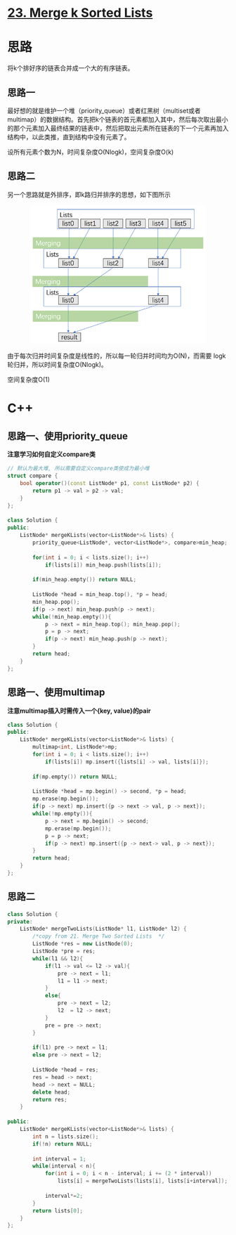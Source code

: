 # [23. Merge k Sorted Lists](https://leetcode.com/problems/merge-k-sorted-lists/)

# 思路

将k个排好序的链表合并成一个大的有序链表。

## 思路一

最好想的就是维护一个堆（priority_queue）或者红黑树（multiset或者multimap）的数据结构。首先把k个链表的首元素都加入其中，然后每次取出最小的那个元素加入最终结果的链表中，然后把取出元素所在链表的下一个元素再加入结构中，以此类推，直到结构中没有元素了。


设所有元素个数为N，时间复杂度O(Nlogk)，空间复杂度O(k)

## 思路二

另一个思路就是外排序，即k路归并排序的思想，如下图所示

<div align=center>
<img width="400" src="img/23.png" alt="image_name"/>
</div>

由于每次归并时间复杂度是线性的，所以每一轮归并时间均为O(N)，而需要 logk 轮归并，所以时间复杂度O(Nlogk)。

空间复杂度O(1)

# C++
## 思路一、使用priority_queue
**注意学习如何自定义compare类**
``` C++
// 默认为最大堆, 所以需要自定义compare类使成为最小堆
struct compare {
    bool operator()(const ListNode* p1, const ListNode* p2) {
        return p1 -> val > p2 -> val;
    }
};

class Solution {
public:
    ListNode* mergeKLists(vector<ListNode*>& lists) {
        priority_queue<ListNode*, vector<ListNode*>, compare>min_heap;
        
        for(int i = 0; i < lists.size(); i++)
            if(lists[i]) min_heap.push(lists[i]);
        
        if(min_heap.empty()) return NULL;
    
        ListNode *head = min_heap.top(), *p = head;
        min_heap.pop();
        if(p -> next) min_heap.push(p -> next);
        while(!min_heap.empty()){
            p -> next = min_heap.top(); min_heap.pop();
            p = p -> next;
            if(p -> next) min_heap.push(p -> next);
        }
        return head;
    }
};
```

## 思路一、使用multimap
**注意multimap插入时需传入一个{key, value}的pair**
``` C++
class Solution {
public:
    ListNode* mergeKLists(vector<ListNode*>& lists) {
        multimap<int, ListNode*>mp;
        for(int i = 0; i < lists.size(); i++)
            if(lists[i]) mp.insert({lists[i] -> val, lists[i]});
        
        if(mp.empty()) return NULL;
    
        ListNode *head = mp.begin() -> second, *p = head;
        mp.erase(mp.begin());
        if(p -> next) mp.insert({p -> next -> val, p -> next});
        while(!mp.empty()){
            p -> next = mp.begin() -> second; 
            mp.erase(mp.begin());
            p = p -> next;
            if(p -> next) mp.insert({p -> next-> val, p -> next});
        }
        return head;
    }
};
```

## 思路二
``` C++
class Solution {
private:
    ListNode* mergeTwoLists(ListNode* l1, ListNode* l2) {
        /*copy from 21. Merge Two Sorted Lists  */
        ListNode *res = new ListNode(0);
        ListNode *pre = res;
        while(l1 && l2){
            if(l1 -> val <= l2 -> val){
                pre -> next = l1;
                l1 = l1 -> next;
            } 
            else{
                pre -> next = l2;
                l2  = l2 -> next;
            }
            pre = pre -> next;
        }
        
        if(l1) pre -> next = l1;
        else pre -> next = l2;
        
        ListNode *head = res;
        res = head -> next;
        head -> next = NULL;
        delete head;
        return res;
    }
    
public:
    ListNode* mergeKLists(vector<ListNode*>& lists) {
        int n = lists.size();
        if(!n) return NULL;
        
        int interval = 1;
        while(interval < n){
            for(int i = 0; i < n - interval; i += (2 * interval))
                lists[i] = mergeTwoLists(lists[i], lists[i+interval]);
            
            interval*=2;
        }
        return lists[0];
    }
};
```